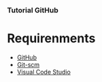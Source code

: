 ### Tutorial GitHub
# Requirenments
- [GitHub](https://github.com/)
- [Git-scm](https://git-scm.com/)
- [Visual Code Studio](https://code.visualstudio.com/)
<!--
**luckyanggit/luckyanggit** is a ✨ _special_ ✨ repository because its `README.md` (this file) appears on your GitHub profile.

Here are some ideas to get you started:

- 🔭 I’m currently working on ...
- 🌱 I’m currently learning ...
- 👯 I’m looking to collaborate on ...
- 🤔 I’m looking for help with ...
- 💬 Ask me about ...
- 📫 How to reach me: ...
- 😄 Pronouns: ...
- ⚡ Fun fact: ...
-->
